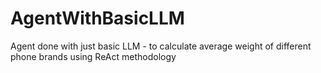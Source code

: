 # AgentWithBasicLLM
Agent done with just basic LLM - to calculate average weight of different phone brands using ReAct methodology
